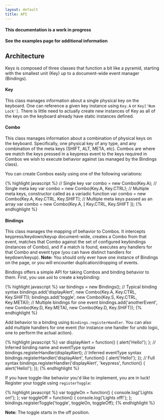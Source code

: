 ```yaml
---
layout: default
title: API
---
```


#### This documentation is a work in progress

**See the examples page for additional information**

## Architecture

Keys is composed of three classes that function a bit like a pyramid, starting with the smallest unit (Key) up to a document-wide event manager (Bindings).

#### Key

This class manages information about a single physical key on the keyboard. One can reference a given key instance using `Key.A` or `Key['Num Lock']`. There is little need to actually create new instances of Key as all of the keys on the keyboard already have static instances defined.

#### Combo

This class manages information about a combination of physical keys on the keyboard. Specifically, one physical key of any type, and any combination of the meta keys (SHIFT, ALT, META, etc). Combos are where we match the keys pressed in a keypress event to the keys required in Combos we wish to execute behavior against (as managed by the Bindings class).

You can create Combos easily using one of the following variations:

{% highlight javascript %}
// Single key
var combo = new Combo(Key.A);
// Single meta key
var combo = new Combo(Key.A, Key.CTRL);
// Multiple meta keys, constructor called as a variadic function
var combo = new Combo(Key.A, Key.CTRL, Key.SHIFT);
// Multiple meta keys passed as an array
var combo = new Combo(Key.A, [ Key.CTRL, Key.SHIFT ]);
{% endhighlight %}

#### Bindings

This class manages the mapping of behavior to Combos. It intercepts keypress/keydown/keyup document-wide, creates a Combo from that event, matches that Combo against the set of configured keybindings (instances of Combo), and if a match is found, executes any handlers for that Combo and event type (you can have distinct handlers for keydown/keyup). **Note:** You should only ever have one instance of Bindings on the page, or you will encounter duplication/dropping of events.

Bindings offers a simple API for taking Combos and binding behavior to them. First, you use `add` to create a keybinding:

{% highlight javascript %}
var bindings = new Bindings();
// Typical binding syntax
bindings.add('displayAlert', new Combo(Key.A, Key.CTRL, Key.SHIFT));
bindings.add('toggle', new Combo(Key.S, Key.CTRL, Key.META));
// Multiple bindings for one event
bindings.add('anotherEvent', new Combo(Key.D, Key.META), new Combo(Key.D, Key.SHIFT));
{% endhighlight %}

Add behavior to a binding using `Bindings.registerHandler`. You can also add multiple handlers for one event (for instance one handler for undo logic, one to perform the actual action).

{% highlight javascript %}
var displayAlert = function() { alert('Hello!'); };
// Inferred binding name and eventType syntax
bindings.registerHandler(displayAlert);
// Inferred eventType syntax
bindings.registerHandler('displayAlert', function() { alert('Hello!'); });
// Full syntax
bindings.registerHandler('displayAlert', 'keypress', function() { alert('Hello!'); });
{% endhighlight %}

If you have toggle-like behavior you'd like to implement, you are in luck! Register your toggle using `registerToggle`:

{% highlight javascript %}
var toggleOn = function() { console.log('Lights on!'); };
var toggleOff = function() { console.log('Lights off!'); };
bindings.registerToggle('toggle', toggleOn, toggleOff);
{% endhighlight %}

**Note:** The toggle starts in the off position.
